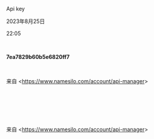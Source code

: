 Api key

2023年8月25日

22:05

 

**7ea7829b60b5e6820ff7**

 

来自 \<<https://www.namesilo.com/account/api-manager>\>

 

 

 

来自 \<<https://www.namesilo.com/account/api-manager>\>
